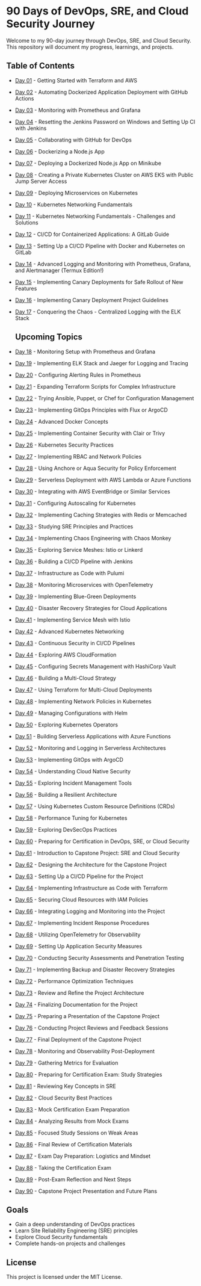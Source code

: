 # 90 Days of DevOps, SRE, and Cloud Security Journey

Welcome to my 90-day journey through DevOps, SRE, and Cloud Security. This repository will document my progress, learnings, and projects.

## Table of Contents

- [Day 01](day-01/README.md) - Getting Started with Terraform and AWS
- [Day 02](day-02/README.md) - Automating Dockerized Application Deployment with GitHub Actions
- [Day 03](day-03/README.md) - Monitoring with Prometheus and Grafana
- [Day 04](day-04/README.md) - Resetting the Jenkins Password on Windows and Setting Up CI with Jenkins
- [Day 05](day-05/README.md) - Collaborating with GitHub for DevOps
- [Day 06](day-06/README.md) - Dockerizing a Node.js App
- [Day 07](day-07/README.md) - Deploying a Dockerized Node.js App on Minikube
- [Day 08](day-08/README.md) - Creating a Private Kubernetes Cluster on AWS EKS with Public Jump Server Access
- [Day 09](day-09/README.md) - Deploying Microservices on Kubernetes
- [Day 10](day-10/README.md) - Kubernetes Networking Fundamentals
- [Day 11](day-11/README.md) - Kubernetes Networking Fundamentals - Challenges and Solutions
- [Day 12](day-12/README.md) - CI/CD for Containerized Applications: A GitLab Guide
- [Day 13](day-13/README.md) - Setting Up a CI/CD Pipeline with Docker and Kubernetes on GitLab
- [Day 14](day-14/README.md) - Advanced Logging and Monitoring with Prometheus, Grafana, and Alertmanager (Termux Edition!)
- [Day 15](day-15/README.md) - Implementing Canary Deployments for Safe Rollout of New Features
- [Day 16](day-16/README.md) - Implementing Canary Deployment Project Guidelines
- [Day 17](day-17/README.md) - Conquering the Chaos - Centralized Logging with the ELK Stack

  ## Upcoming Topics

- [Day 18](day-18/README.md) - Monitoring Setup with Prometheus and Grafana
- [Day 19](day-19/README.md) - Implementing ELK Stack and Jaeger for Logging and Tracing
- [Day 20](day-20/README.md) - Configuring Alerting Rules in Prometheus

- [Day 21](day-21/README.md) - Expanding Terraform Scripts for Complex Infrastructure
- [Day 22](day-22/README.md) - Trying Ansible, Puppet, or Chef for Configuration Management
- [Day 23](day-23/README.md) - Implementing GitOps Principles with Flux or ArgoCD

- [Day 24](day-24/README.md) - Advanced Docker Concepts
- [Day 25](day-25/README.md) - Implementing Container Security with Clair or Trivy

- [Day 26](day-26/README.md) - Kubernetes Security Practices
- [Day 27](day-27/README.md) - Implementing RBAC and Network Policies
- [Day 28](day-28/README.md) - Using Anchore or Aqua Security for Policy Enforcement

- [Day 29](day-29/README.md) - Serverless Deployment with AWS Lambda or Azure Functions
- [Day 30](day-30/README.md) - Integrating with AWS EventBridge or Similar Services

- [Day 31](day-31/README.md) - Configuring Autoscaling for Kubernetes
- [Day 32](day-32/README.md) - Implementing Caching Strategies with Redis or Memcached

- [Day 33](day-33/README.md) - Studying SRE Principles and Practices
- [Day 34](day-34/README.md) - Implementing Chaos Engineering with Chaos Monkey
- [Day 35](day-35/README.md) - Exploring Service Meshes: Istio or Linkerd

- [Day 36](day-36/README.md) - Building a CI/CD Pipeline with Jenkins
- [Day 37](day-37/README.md) - Infrastructure as Code with Pulumi
- [Day 38](day-38/README.md) - Monitoring Microservices with OpenTelemetry
- [Day 39](day-39/README.md) - Implementing Blue-Green Deployments
- [Day 40](day-40/README.md) - Disaster Recovery Strategies for Cloud Applications
- [Day 41](day-41/README.md) - Implementing Service Mesh with Istio
- [Day 42](day-42/README.md) - Advanced Kubernetes Networking
- [Day 43](day-43/README.md) - Continuous Security in CI/CD Pipelines
- [Day 44](day-44/README.md) - Exploring AWS CloudFormation
- [Day 45](day-45/README.md) - Configuring Secrets Management with HashiCorp Vault
- [Day 46](day-46/README.md) - Building a Multi-Cloud Strategy
- [Day 47](day-47/README.md) - Using Terraform for Multi-Cloud Deployments
- [Day 48](day-48/README.md) - Implementing Network Policies in Kubernetes
- [Day 49](day-49/README.md) - Managing Configurations with Helm
- [Day 50](day-50/README.md) - Exploring Kubernetes Operators
- [Day 51](day-51/README.md) - Building Serverless Applications with Azure Functions
- [Day 52](day-52/README.md) - Monitoring and Logging in Serverless Architectures
- [Day 53](day-53/README.md) - Implementing GitOps with ArgoCD
- [Day 54](day-54/README.md) - Understanding Cloud Native Security
- [Day 55](day-55/README.md) - Exploring Incident Management Tools
- [Day 56](day-56/README.md) - Building a Resilient Architecture
- [Day 57](day-57/README.md) - Using Kubernetes Custom Resource Definitions (CRDs)
- [Day 58](day-58/README.md) - Performance Tuning for Kubernetes
- [Day 59](day-59/README.md) - Exploring DevSecOps Practices
- [Day 60](day-60/README.md) - Preparing for Certification in DevOps, SRE, or Cloud Security
- [Day 61](day-61/README.md) - Introduction to Capstone Project: SRE and Cloud Security
- [Day 62](day-62/README.md) - Designing the Architecture for the Capstone Project
- [Day 63](day-63/README.md) - Setting Up a CI/CD Pipeline for the Project
- [Day 64](day-64/README.md) - Implementing Infrastructure as Code with Terraform
- [Day 65](day-65/README.md) - Securing Cloud Resources with IAM Policies
- [Day 66](day-66/README.md) - Integrating Logging and Monitoring into the Project
- [Day 67](day-67/README.md) - Implementing Incident Response Procedures
- [Day 68](day-68/README.md) - Utilizing OpenTelemetry for Observability
- [Day 69](day-69/README.md) - Setting Up Application Security Measures
- [Day 70](day-70/README.md) - Conducting Security Assessments and Penetration Testing
- [Day 71](day-71/README.md) - Implementing Backup and Disaster Recovery Strategies
- [Day 72](day-72/README.md) - Performance Optimization Techniques
- [Day 73](day-73/README.md) - Review and Refine the Project Architecture
- [Day 74](day-74/README.md) - Finalizing Documentation for the Project
- [Day 75](day-75/README.md) - Preparing a Presentation of the Capstone Project
- [Day 76](day-76/README.md) - Conducting Project Reviews and Feedback Sessions
- [Day 77](day-77/README.md) - Final Deployment of the Capstone Project
- [Day 78](day-78/README.md) - Monitoring and Observability Post-Deployment
- [Day 79](day-79/README.md) - Gathering Metrics for Evaluation
- [Day 80](day-80/README.md) - Preparing for Certification Exam: Study Strategies
- [Day 81](day-81/README.md) - Reviewing Key Concepts in SRE
- [Day 82](day-82/README.md) - Cloud Security Best Practices
- [Day 83](day-83/README.md) - Mock Certification Exam Preparation
- [Day 84](day-84/README.md) - Analyzing Results from Mock Exams
- [Day 85](day-85/README.md) - Focused Study Sessions on Weak Areas
- [Day 86](day-86/README.md) - Final Review of Certification Materials
- [Day 87](day-87/README.md) - Exam Day Preparation: Logistics and Mindset
- [Day 88](day-88/README.md) - Taking the Certification Exam
- [Day 89](day-89/README.md) - Post-Exam Reflection and Next Steps
- [Day 90](day-90/README.md) - Capstone Project Presentation and Future Plans
## Goals

- Gain a deep understanding of DevOps practices
- Learn Site Reliability Engineering (SRE) principles
- Explore Cloud Security fundamentals
- Complete hands-on projects and challenges

## License

This project is licensed under the MIT License.
